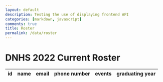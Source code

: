 ```yaml
---
layout: default
description: Testing the use of displaying frontend API
categories: [markdown, javascript]
comments: true
title: Roster
permalink: /data/roster
---
```

<h1>DNHS 2022 Current Roster</h1>
<table>
  <thead>
  <tr>
    <th>id</th>
    <th>name</th>
    <th>email</th>
    <th>phone number</th>
    <th>events</th>
    <th>graduating year</th>
  </tr>
  </thead>
  <tbody id = "result">

  </tbody>
</table>

<!-- Script is layed out in a sequence (no function) and will execute when page is loaded -->
<script>
  // prepare HTML result container for new output
  const resultContainer = document.getElementById("result");

  // prepare fetch options
  const url = "https://backend.dnhsscioly.tk/api/student/";

  const options = {
    method: 'GET', // *GET, POST, PUT, DELETE, etc.
    mode: 'cors', // no-cors, *cors, same-origin
    cache: 'default', // *default, no-cache, reload, force-cache, only-if-cached
    credentials: 'omit', // include, *same-origin, omit
    headers: {
      'Content-Type': 'application/json'
      // 'Content-Type': 'application/x-www-form-urlencoded',
    },
  };

  const putOptions = {
    method: 'PUT', // *GET, POST, PUT, DELETE, etc.
    mode: 'cors', // no-cors, *cors, same-origin
    cache: 'default', // *default, no-cache, reload, force-cache, only-if-cached
    credentials: 'omit', // include, *same-origin, omit
    headers: {
      'Content-Type': 'application/json'
      // 'Content-Type': 'application/x-www-form-urlencoded',
    },
  };

  // fetch the API
  fetch(url, options)
    // response is a RESTful "promise" on any successful fetch
    .then(response => {
      // check for response errors
      if (response.status !== 200) {
          const errorMsg = 'Database response error: ' + response.status;
          console.log(errorMsg);
          const tr = document.createElement("tr");
          const td = document.createElement("td");
          td.innerHTML = errorMsg;
          tr.appendChild(td);
          resultContainer.appendChild(tr);
          return;
      }
      // valid response will have json data
      response.json().then(data => {


          for (const row of data) {

            const tr = document.createElement("tr");

            const id = document.createElement("td");
            const name = document.createElement("td");
            const email = document.createElement("td");
            const phone = document.createElement("td");

            const event = document.createElement("td");
            event.innerHTML = row.event;
            event.id = "eventPerson"+row.id;
              const event_select = document.createElement("select");
                fetch("https://backend.dnhsscioly.tk/api/events/", options).then(response => {
                  response.json().then(eventList => {
                    for (const row of eventList) {
                      const opt = document.createElement("option");
                      opt.innerHTML = row.name;
                      opt.value = row.name;
                      event_select.appendChild(opt);
                    }
                  })
                })
                event_select.id = "select" + row.id;
                // opt.value = "anatomy";
                // opt.innerHTML = "anatomy"
                // event_select.appendChild(opt);
                event.appendChild(event_select);

              const event_button = document.createElement('button');
                event_button.innerHTML = "add";
                event_button.id = "button" + row.id;
                event_button.onclick = function() {
                  console.log(event.id);
                  var selectedValue = document.getElementById(event_select.id).value;
                  console.log(selectedValue)
                  addEvent(selectedValue, url + "/addEvent/", id.innerHTML, event.id);
                };
                event.appendChild(event_button);

              
            const graduation = document.createElement("td");
            

            id.innerHTML = row.id;
            name.innerHTML = row.name;
            email.innerHTML = row.email;
            phone.innerHTML = row.phoneNumber;
            graduation.innerHTML = row.graduatingYear;

            tr.appendChild(id);
            tr.appendChild(name);
            tr.appendChild(email);
            tr.appendChild(phone)
            tr.appendChild(event);
            tr.appendChild(graduation);

            resultContainer.appendChild(tr);
          }
      })
  })
  // catch fetch errors (ie ACCESS to server blocked)
  .catch(err => {
    console.error(err);
    const tr = document.createElement("tr");
    const td = document.createElement("td");
    td.innerHTML = err;
    tr.appendChild(td);
    resultContainer.appendChild(tr);
  });

    function addEvent(event, url, id, elemID) {
    // fetch the API
    fetch(url + id + "/" + event, putOptions)
    // response is a RESTful "promise" on any successful fetch
    .then(response => {
      // check for response errors
      if (response.status !== 200) {
          error("PUT API response failure: " + response.status)
          return;  // api failure
      }
      // valid response will have JSON data
      response.json().then(data => {
          console.log(data);
          document.getElementById(elemID).innerHTML = data.event;
      })
    })
    // catch fetch errors (ie Nginx ACCESS to server blocked)
    .catch(err => {
      error(err + " " + put_url);
    });
    }
</script>
